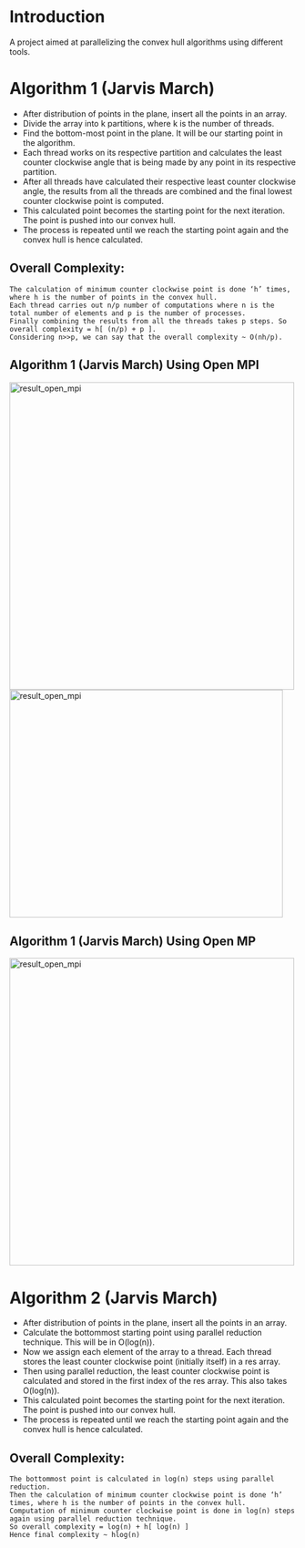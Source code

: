# Introduction
A project aimed at parallelizing the convex hull algorithms using different tools.

# Algorithm 1 (Jarvis March)
* After distribution of points in the plane, insert all the points in an array.
* Divide the array into k partitions, where k is the number of threads.
* Find the bottom-most point in the plane. It will be our starting point in the algorithm.
* Each thread works on its respective partition and calculates the least counter clockwise angle that is being made by any point in its respective partition.
* After all threads have calculated their respective least counter clockwise angle, the results from all the threads are combined and the final lowest counter clockwise point is computed. 
* This calculated point becomes the starting point for the next iteration. The point is pushed into our convex hull.
* The process is repeated until we reach the starting point again and the convex hull is hence calculated.

## Overall Complexity:
```
The calculation of minimum counter clockwise point is done ‘h’ times, where h is the number of points in the convex hull.
Each thread carries out n/p number of computations where n is the total number of elements and p is the number of processes.
Finally combining the results from all the threads takes p steps. So overall complexity = h[ (n/p) + p ]. 
Considering n>>p, we can say that the overall complexity ~ O(nh/p).
```

## Algorithm 1 (Jarvis March) Using Open MPI
<img src="https://user-images.githubusercontent.com/70642284/201856798-294e2084-85f8-4b7c-95ab-961c579f2080.jpg" alt="result_open_mpi" width = "500" height = "540"> <img src="https://user-images.githubusercontent.com/70642284/201845608-65b9a431-a3df-44e2-acc7-d7f804dc756f.jpg" alt="result_open_mpi" width = "480" height = "400">

## Algorithm 1 (Jarvis March) Using Open MP
<img src="https://user-images.githubusercontent.com/70642284/201857356-8a7b0c4c-faca-48ce-a146-17b0c0294230.jpg" alt="result_open_mpi" width = "500" height = "540">


# Algorithm 2 (Jarvis March)
* After distribution of points in the plane, insert all the points in an array.
* Calculate the bottommost starting point using parallel reduction technique. This will be in O(log(n)).
* Now we assign each element of the array to a thread. Each thread stores the least counter clockwise point (initially itself) in a res array.
* Then using parallel reduction, the least counter clockwise point is calculated and stored in the first index of the res array. This also takes O(log(n)).
* This calculated point becomes the starting point for the next iteration. The point is pushed into our convex hull.
* The process is repeated until we reach the starting point again and the convex hull is hence calculated.

## Overall Complexity:
```
The bottommost point is calculated in log(n) steps using parallel reduction. 
Then the calculation of minimum counter clockwise point is done ‘h’ times, where h is the number of points in the convex hull. 
Computation of minimum counter clockwise point is done in log(n) steps again using parallel reduction technique. 
So overall complexity = log(n) + h[ log(n) ]
Hence final complexity ~ hlog(n)
```

